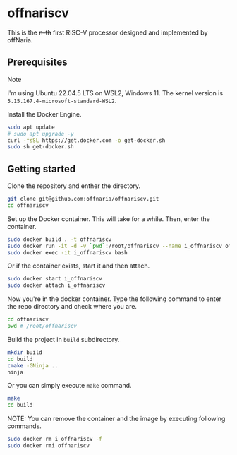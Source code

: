# offnariscv

This is the ~~n-th~~ first RISC-V processor designed and implemented by offNaria.

## Prerequisites

> [!NOTE]
> I'm using Ubuntu 22.04.5 LTS on WSL2, Windows 11.
> The kernel version is `5.15.167.4-microsoft-standard-WSL2`.

Install the Docker Engine.

```bash
sudo apt update
# sudo apt upgrade -y
curl -fsSL https://get.docker.com -o get-docker.sh
sudo sh get-docker.sh
```

## Getting started

Clone the repository and enther the directory.

```bash
git clone git@github.com:offnaria/offnariscv.git
cd offnariscv
```

Set up the Docker container.
This will take for a while.
Then, enter the container.

```bash
sudo docker build . -t offnariscv
sudo docker run -it -d -v `pwd`:/root/offnariscv --name i_offnariscv offnariscv
sudo docker exec -it i_offnariscv bash
```

Or if the container exists, start it and then attach.

```bash
sudo docker start i_offnariscv
sudo docker attach i_offnariscv
```

Now you're in the docker container.
Type the following command to enter the repo directory and check where you are.

```bash
cd offnariscv
pwd # /root/offnariscv
```

Build the project in `build` subdirectory.

```bash
mkdir build
cd build
cmake -GNinja ..
ninja
```

Or you can simply execute `make` command.

```bash
make
cd build
```

NOTE: You can remove the container and the image by executing following commands.

```bash
sudo docker rm i_offnariscv -f
sudo docker rmi offnariscv
```
